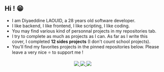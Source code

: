 ## Hi ! 😁

- I am Diyaeddine LAOUID, a 28 years old software developer.
- I like backend, I like frontend, I like scripting, I like coding.
- You may find various kind of personnal projects in my repositories tab.
- I try to complete as much as projects as I can. As far as I write this cover, I completed **12 sides projects** (I don't count school projects).
- You'll find my favorites projects in the pinned repositories below. Please leave a very nice ⭐ to support me !

<p align="center">
  <a href="https://github.com/dilaouid">
    <img src="http://github-profile-summary-cards.vercel.app/api/cards/profile-details?username=dilaouid&theme=synthwave" />
  </a>
  <a href="https://github.com/dilaouid">
    <img src="https://github-readme-stats.vercel.app/api/top-langs/?username=dilaouid&layout=compact&theme=synthwave" />
  </a>
  <a href="https://github.com/dilaouid">
    <img src="https://github-readme-stats.vercel.app/api?username=dilaouid&show_icons=true&theme=synthwave" />
  </a>
</p>
